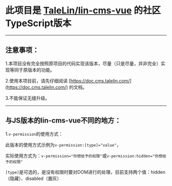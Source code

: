 # 此项目是 [TaleLin/lin-cms-vue](https://github.com/TaleLin/lin-cms-vue) 的社区TypeScript版本

***

## 注意事项：

1.本项目没有完全按照原项目的代码实现该版本，尽量（只是尽量，并非完全）实现等同于原版本的功能。

2.使用本项目前，请先仔细阅读 [https://doc.cms.talelin.com/](https://doc.cms.talelin.com/) 的文档。

3.不能保证无缝升级。

***

## 与JS版本的lin-cms-vue不同的地方：

1.`v-permission`的使用方式：

此版本的使用方式示例为`v-permission:[type]="value"`，

实际使用方式为：`v-permission="你想给予的权限"`或`v-permission:hidden="你想给予的权限"`

`[type]`是可选的，是没有权限时要对DOM进行的处理，目前支持两个值：hidden（隐藏）、disabled（置灰）
